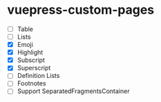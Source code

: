 # vuepress-custom-pages

- [ ] Table
- [ ] Lists
- [x] Emoji
- [x] Highlight
- [x] Subscript
- [x] Superscript
- [ ] Definition Lists
- [ ] Footnotes
- [ ] Support SeparatedFragmentsContainer